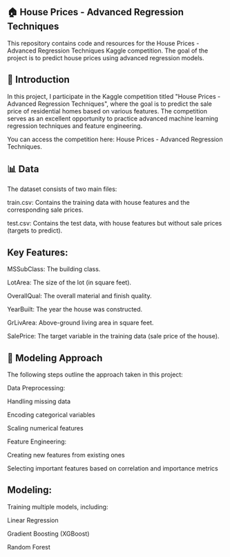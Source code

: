 ## ﻿🏠 House Prices - Advanced Regression Techniques

This repository contains code and resources for the House Prices - Advanced Regression Techniques Kaggle competition. The goal of the project is to predict house prices using advanced regression models.

## 🏡 Introduction

In this project, I participate in the Kaggle competition titled "House Prices - Advanced Regression Techniques", where the goal is to predict the sale price of residential homes based on various features.
The competition serves as an excellent opportunity to practice advanced machine learning regression techniques and feature engineering.

You can access the competition here: House Prices - Advanced Regression Techniques.

## 📊 Data
The dataset consists of two main files:

train.csv: Contains the training data with house features and the corresponding sale prices.

test.csv: Contains the test data, with house features but without sale prices (targets to predict).


## Key Features:

MSSubClass: The building class.

LotArea: The size of the lot (in square feet).

OverallQual: The overall material and finish quality.

YearBuilt: The year the house was constructed.

GrLivArea: Above-ground living area in square feet.

SalePrice: The target variable in the training data (sale price of the house).


## 🤖 Modeling Approach
The following steps outline the approach taken in this project:

Data Preprocessing:

Handling missing data

Encoding categorical variables

Scaling numerical features

Feature Engineering:

Creating new features from existing ones

Selecting important features based on correlation and importance metrics

## Modeling:

Training multiple models, including:

Linear Regression

Gradient Boosting (XGBoost)

Random Forest






